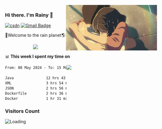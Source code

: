 <img  align='right' height="150" src="https://github.com/LikeRainDay/LikeRainDay/blob/master/pic/img_rain_1.gif?raw=true">



### Hi there. I'm Rainy :lemon:

[![csdn](https://img.shields.io/badge/-csdn-c14438?style=flat-square&logo=c&logoColor=white)](https://blog.csdn.net/qq_15807167)
[![Gmail Badge](https://img.shields.io/badge/-gmail-c14438?style=flat-square&logo=Gmail&logoColor=white&link=mailto:houshuai0816@gmail.com)](mailto:houshuai0816@gmail.com)

🚀Welcome to the rain planet🌎

<center>
<img align='center'  src="https://source.unsplash.com/user/rainyhehe/likes">
</center>

📊 **This week I spent my time on**

<img align='right'   width="300" src="https://github-readme-stats.vercel.app/api?username=LikeRainDay&show_icons=true&title_color=fff&icon_color=79ff97&text_color=9f9f9f&bg_color=151515&count_private=true">

<!--START_SECTION:waka-->

```txt
From: 08 May 2024 - To: 15 May 2024

Java               12 hrs 43 mins  ███████████▒░░░░░░░░░░░░░   45.81 %
XML                3 hrs 54 mins   ███▓░░░░░░░░░░░░░░░░░░░░░   14.08 %
JSON               2 hrs 56 mins   ██▓░░░░░░░░░░░░░░░░░░░░░░   10.59 %
Dockerfile         2 hrs 36 mins   ██▒░░░░░░░░░░░░░░░░░░░░░░   09.39 %
Docker             1 hr 31 mins    █▒░░░░░░░░░░░░░░░░░░░░░░░   05.46 %
```

<!--END_SECTION:waka-->

### Visitors Count
<img align="left" src = "https://profile-counter.glitch.me/LikeRainDay/count.svg" alt ="Loading">
